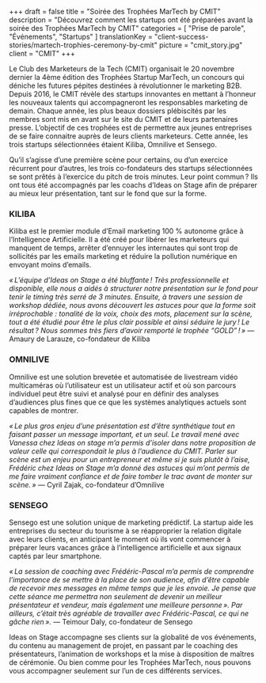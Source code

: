 +++
draft			= false
title			= "Soirée des Trophées MarTech by CMIT"
description		= "Découvrez comment les startups ont été préparées avant la soirée des Trophées MarTech by CMIT"
categories		= [ "Prise de parole", "Événements", "Startups" ]
translationKey	= "client-success-stories/martech-trophies-ceremony-by-cmit"
picture			= "cmit_story.jpg"
client			= "CMIT"
+++

Le Club des Marketeurs de la Tech (CMIT) organisait le 20 novembre dernier la 4ème édition des Trophées Startup MarTech, un concours qui déniche les futures pépites destinées à révolutionner le marketing B2B. Depuis 2016, le CMIT révèle des startups innovantes en mettant à l’honneur les nouveaux talents qui accompagneront les responsables marketing de demain. Chaque année, les plus beaux dossiers plébiscités par les membres sont mis en avant sur le site du CMIT et de leurs partenaires presse. L’objectif de ces trophées est de permettre aux jeunes entreprises de se faire connaitre auprès de leurs clients marketeurs. Cette année, les trois startups sélectionnées étaient Kiliba, Omnilive et Sensego. 

Qu’il s’agisse d’une première scène pour certains, ou d’un exercice récurrent pour d’autres, les trois co-fondateurs des startups sélectionnées se sont prêtés à l’exercice du pitch de trois minutes. Leur point commun ? Ils ont tous été accompagnés par les coachs d’Ideas on Stage afin de préparer au mieux leur présentation, tant sur le fond que sur la forme. 

### KILIBA
Kiliba est le premier module d’Email marketing 100 % autonome grâce à l’Intelligence Artificielle. Il a été créé pour libérer les marketeurs qui manquent de temps, arrêter d’ennuyer les internautes qui sont trop de sollicités par les emails marketing et réduire la pollution numérique en envoyant moins d’emails. 

*« L’équipe d’Ideas on Stage a été bluffante ! Très professionnelle et disponible, elle nous a aidés à structurer notre présentation sur le fond pour tenir le timing très serré de 3 minutes. Ensuite, à travers une session de workshop dédiée, nous avons découvert les astuces pour que la forme soit irréprochable : tonalité de la voix, choix des mots, placement sur la scène, tout a été étudié pour être le plus clair possible et ainsi séduire le jury ! Le résultat ? Nous sommes très fiers d’avoir remporté le trophée “GOLD” ! »* — Amaury de Larauze, co-fondateur de Kiliba

### OMNILIVE
Omnilive est une solution brevetée et automatisée de livestream vidéo multicaméras où l’utilisateur est un utilisateur actif et où son parcours individuel peut être suivi et analysé pour en définir des analyses d’audiences plus fines que ce que les systèmes analytiques actuels sont capables de montrer. 

*« Le plus gros enjeu d’une présentation est d’être synthétique tout en faisant passer un message important, et un seul. Le travail mené avec Vanessa chez Ideas on stage m’a permis d’isoler dans notre proposition de valeur celle qui correspondait le plus à l’audience du CMIT. Parler sur scène est un enjeu pour un entrepreneur et même si je suis plutôt à l’aise, Frédéric chez Ideas on Stage m’a donné des astuces qui m’ont permis de me faire vraiment confiance et de faire tomber le trac avant de monter sur scène. »* — Cyril Zajak, co-fondateur d’Omnilive

### SENSEGO
Sensego est une solution unique de marketing prédictif. La startup aide les entreprises du secteur du tourisme à se réapproprier la relation digitale avec leurs clients, en anticipant le moment où ils vont commencer à préparer leurs vacances grâce à l’intelligence artificielle et aux signaux captés par leur smartphone.

*« La session de coaching avec Frédéric-Pascal m’a permis de comprendre l’importance de se mettre à la place de son audience, afin d’être capable de recevoir mes messages en même temps que je les envoie. Je pense que cette séance me permettra non seulement de devenir un meilleur présentateur et vendeur, mais également une meilleure personne ». Par ailleurs, c’était très agréable de travailler avec Frédéric-Pascal, ce qui ne gâche rien ».* — Teimour Daly, co-fondateur de Sensego

Ideas on Stage accompagne ses clients sur la globalité de vos événements, du contenu au management de projet, en passant par le coaching des présentateurs, l’animation de workshops et la mise à disposition de maîtres de cérémonie. Ou bien comme pour les Trophées MarTech, nous pouvons vous accompagner seulement sur l’un de ces différents services. 
